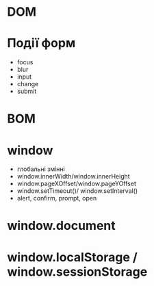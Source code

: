 # DOM

<!-- # Document Objec Model -->

# Події форм

-   focus
-   blur
-   input
-   change
-   submit

# BOM

<!-- Browser Object Model -->

# window

-   глобальні змінні
-   window.innerWidth/window.innerHeight
-   window.pageXOffset/window.pageYOffset
-   window.setTimeout()/ window.setInterval()
-   alert, confirm, prompt, open

# window.document

# window.localStorage / window.sessionStorage
